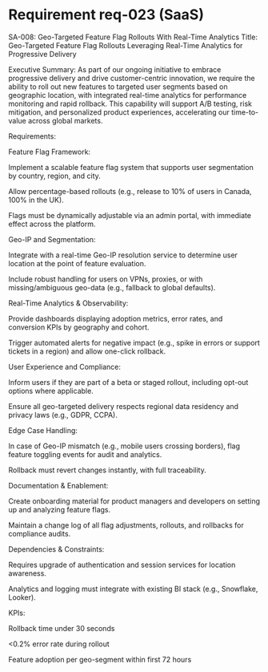 # Requirement req-023 (SaaS)

SA-008: Geo-Targeted Feature Flag Rollouts With Real-Time Analytics
Title:
Geo-Targeted Feature Flag Rollouts Leveraging Real-Time Analytics for Progressive Delivery

Executive Summary:
As part of our ongoing initiative to embrace progressive delivery and drive customer-centric innovation, we require the ability to roll out new features to targeted user segments based on geographic location, with integrated real-time analytics for performance monitoring and rapid rollback. This capability will support A/B testing, risk mitigation, and personalized product experiences, accelerating our time-to-value across global markets.

Requirements:

Feature Flag Framework:

Implement a scalable feature flag system that supports user segmentation by country, region, and city.

Allow percentage-based rollouts (e.g., release to 10% of users in Canada, 100% in the UK).

Flags must be dynamically adjustable via an admin portal, with immediate effect across the platform.

Geo-IP and Segmentation:

Integrate with a real-time Geo-IP resolution service to determine user location at the point of feature evaluation.

Include robust handling for users on VPNs, proxies, or with missing/ambiguous geo-data (e.g., fallback to global defaults).

Real-Time Analytics & Observability:

Provide dashboards displaying adoption metrics, error rates, and conversion KPIs by geography and cohort.

Trigger automated alerts for negative impact (e.g., spike in errors or support tickets in a region) and allow one-click rollback.

User Experience and Compliance:

Inform users if they are part of a beta or staged rollout, including opt-out options where applicable.

Ensure all geo-targeted delivery respects regional data residency and privacy laws (e.g., GDPR, CCPA).

Edge Case Handling:

In case of Geo-IP mismatch (e.g., mobile users crossing borders), flag feature toggling events for audit and analytics.

Rollback must revert changes instantly, with full traceability.

Documentation & Enablement:

Create onboarding material for product managers and developers on setting up and analyzing feature flags.

Maintain a change log of all flag adjustments, rollouts, and rollbacks for compliance audits.

Dependencies & Constraints:

Requires upgrade of authentication and session services for location awareness.

Analytics and logging must integrate with existing BI stack (e.g., Snowflake, Looker).

KPIs:

Rollback time under 30 seconds

<0.2% error rate during rollout

Feature adoption per geo-segment within first 72 hours

